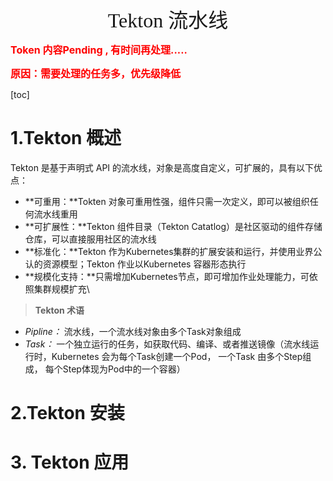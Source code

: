 <div align=center><font face="黑体" size=6>Tekton 流水线</font></div>

<font COLOR=RED size=3>**Token 内容Pending , 有时间再处理.....**</font>

<font COLOR=RED size=3>**原因：需要处理的任务多，优先级降低**</font>



[toc]



# 1.Tekton 概述

Tekton 是基于声明式 API 的流水线，对象是高度自定义，可扩展的，具有以下优点：

* **可重用：**Tokten 对象可重用性强，组件只需一次定义，即可以被组织任何流水线重用
* **可扩展性：**Tekton 组件目录（Tekton Catatlog）是社区驱动的组件存储仓库，可以直接服用社区的流水线
* **标准化：**Tekton 作为Kubernetes集群的扩展安装和运行，并使用业界公认的资源模型；Tekton 作业以Kubernetes 容器形态执行
* **规模化支持：**只需增加Kubernetes节点，即可增加作业处理能力，可依照集群规模扩充\



> **Tekton 术语**

* *Pipline：* 流水线，一个流水线对象由多个Task对象组成
* *Task：* 一个独立运行的任务，如获取代码、编译、或者推送镜像（流水线运行时，Kubernetes 会为每个Task创建一个Pod， 一个Task 由多个Step组成， 每个Step体现为Pod中的一个容器）



# 2.Tekton 安装



# 3. Tekton 应用